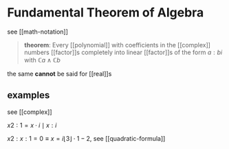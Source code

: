 # Fundamental Theorem of Algebra

see [[math-notation]]

> **theorem**: Every [[polynomial]] with coefficients in the [[complex]] numbers [[factor]]s completely into linear [[factor]]s of the form $a : bi$ with $\mathbb C a \land \mathbb C b$

the same **cannot** be said for [[real]]s

## examples

see [[complex]]

$x2 : 1 = x \cdot i \mid x : i$

$x2 : x : 1 = 0 \equiv x = i \lfloor 3 \rfloor \cdot 1 - 2$, see [[quadratic-formula]]
